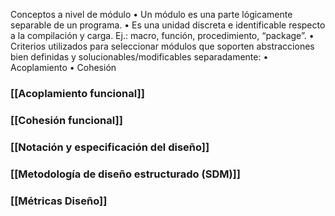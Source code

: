 Conceptos a nivel de módulo
• Un módulo es una parte lógicamente separable de un programa.
• Es una unidad discreta e identificable respecto a la compilación y carga.
Ej.: macro, función, procedimiento, “package”.
• Criterios utilizados para seleccionar módulos que soporten abstracciones bien
definidas y solucionables/modificables separadamente:
• Acoplamiento
• Cohesión
### [[Acoplamiento funcional]]
### [[Cohesión funcional]]
### [[Notación y especificación del diseño]]
### [[Metodología de diseño estructurado (SDM)]]





### [[Métricas Diseño]]